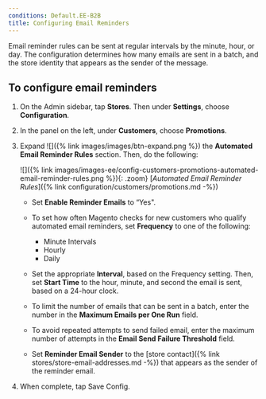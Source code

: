 ```yaml
---
conditions: Default.EE-B2B
title: Configuring Email Reminders
---
```


Email reminder rules can be sent at regular intervals by the minute, hour, or day. The configuration determines how many emails are sent in a batch, and the store identity that appears as the sender of the message.

## To configure email reminders

1. On the Admin sidebar, tap **Stores**. Then under **Settings**, choose **Configuration**.

1. In the panel on the left, under **Customers**, choose **Promotions**.

1. Expand ![]({% link images/images/btn-expand.png %}) the **Automated Email Reminder Rules** section. Then, do the following:

    ![]({% link images/images-ee/config-customers-promotions-automated-email-reminder-rules.png %}){: .zoom}
    [*Automated Email Reminder Rules*]({% link configuration/customers/promotions.md -%})

    * Set **Enable Reminder Emails** to “Yes".

    * To set how often Magento checks for new customers who qualify automated email reminders, set **Frequency** to one of the following:

        * Minute Intervals
        * Hourly
        * Daily

    * Set the appropriate **Interval**, based on the Frequency setting. Then, set **Start Time** to the hour, minute, and second the email is sent, based on a 24-hour clock.

    * To limit the number of emails that can be sent in a batch, enter the number in the **Maximum Emails per One Run** field.

    * To avoid repeated attempts to send failed email, enter the maximum number of attempts in the **Email Send Failure Threshold** field.

    * Set **Reminder Email Sender** to the [store contact]({% link stores/store-email-addresses.md -%}) that appears as the sender of the reminder email.

1. When complete, tap <span class="btn">Save Config</span>.
